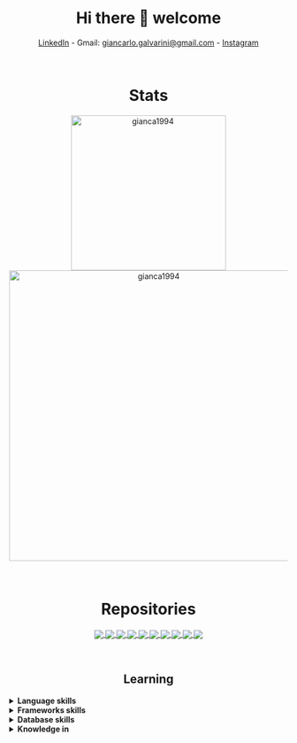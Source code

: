 
<h1 align="center">Hi there 👋 welcome</h1>
<p align="center">
    <a href="https://www.linkedin.com/in/giancarlo-galvarini" target="_blank">LinkedIn</a> - Gmail: 
    <a href="">giancarlo.galvarini@gmail.com</a> -
    <a href="https://www.instagram.com/galvarinig" target="_blank">Instagram</a>
</p>

</br>
  
<h1 align="center">Stats</h1>
<p align="center">
    <img width="280" src="https://github-readme-stats.vercel.app/api/top-langs/?username=gianca1994&langs_count=8&layout=compact&hide=css,html,makefile,jupyter%20notebook&theme=vision-friendly-dark" alt="gianca1994" />
    <img width="525" src="https://github-readme-stats-sigma-five.vercel.app/api?username=gianca1994&show_icons=true&include_all_commits=true&theme=vision-friendly-dark&hide=stars" alt="gianca1994" />
</p>


</br><h1 align="center">Repositories</h1>

<p align="center">
  <a href="https://github.com/HeroPath/Backend">
    <img align="center" src="https://github-readme-stats-sigma-five.vercel.app/api/pin/?username=HeroPath&repo=Backend&title_color=ffb000&icon_color=f9f9f9&text_color=ffffff&bg_color=000000" />
  </a>
  <a href="https://github.com/gianca1994/help-chat">
    <img align="center" src="https://github-readme-stats-sigma-five.vercel.app/api/pin/?username=gianca1994&repo=help-chat&title_color=ffb000&icon_color=f9f9f9&text_color=ffffff&bg_color=000000" />
  </a>
    <a href="https://github.com/gianca1994/blackjack-js">
    <img align="center" src="https://github-readme-stats-sigma-five.vercel.app/api/pin/?username=gianca1994&repo=blackjack-js&title_color=ffb000&icon_color=f9f9f9&text_color=ffffff&bg_color=000000" />
  </a>
  <a href="https://github.com/gianca1994/umcredits">
    <img align="center" src="https://github-readme-stats-sigma-five.vercel.app/api/pin/?username=gianca1994&repo=umcredits&title_color=ffb000&icon_color=f9f9f9&text_color=ffffff&bg_color=000000" />
  </a>
  <a href="https://github.com/gianca1994/machine-learning">
    <img align="center" src="https://github-readme-stats-sigma-five.vercel.app/api/pin/?username=gianca1994&repo=machine-learning&title_color=ffb000&icon_color=f9f9f9&text_color=ffffff&bg_color=000000" />
  </a>
<a href="https://github.com/gianca1994/infram">
    <img align="center" src="https://github-readme-stats-sigma-five.vercel.app/api/pin/?username=gianca1994&repo=infram&title_color=ffb000&icon_color=f9f9f9&text_color=ffffff&bg_color=000000" />
  </a>
  <a href="https://github.com/gianca1994/computacion-2">
    <img align="center" src="https://github-readme-stats-sigma-five.vercel.app/api/pin/?username=gianca1994&repo=computacion-2&title_color=ffb000&icon_color=f9f9f9&text_color=ffffff&bg_color=000000" />
  </a>
  <a href="https://github.com/gianca1994/programacion-1">
    <img align="center" src="https://github-readme-stats-sigma-five.vercel.app/api/pin/?username=gianca1994&repo=programacion-1&title_color=ffb000&icon_color=f9f9f9&text_color=ffffff&bg_color=000000" />
  </a>
  <a href="https://github.com/gianca1994/programacion2">
    <img align="center" src="https://github-readme-stats-sigma-five.vercel.app/api/pin/?username=gianca1994&repo=programacion2&title_color=ffb000&icon_color=f9f9f9&text_color=ffffff&bg_color=000000" />
  </a>
  <a href="https://github.com/gianca1994/software-engineering">
    <img align="center" src="https://github-readme-stats-sigma-five.vercel.app/api/pin/?username=gianca1994&repo=software-engineering&title_color=ffb000&icon_color=f9f9f9&text_color=ffffff&bg_color=000000" />
  </a>


</p>

</br><h2 align="center">Learning</h2>
<details>
	<summary><b>Language skills</b></summary></br>
	<p>
		<img alt="Python" src="https://img.shields.io/badge/python%20-%2314354C.svg?&style=for-the-badge&logo=python&logoColor=white"/>
		<img alt="Java" src="https://img.shields.io/badge/java-%23ED8B00.svg?&style=for-the-badge&logo=java&logoColor=white"/>
		<img alt="JavaScript" src="https://img.shields.io/badge/javascript-%23323330.svg?style=for-the-badge&logo=javascript&logoColor=%23F7DF1E"/>
		<img alt="VisualBasic6" src="https://img.shields.io/badge/Visual_Basic_6%20-%23563D7C.svg?&style=for-the-badge&logoColor=white"/>
		<img alt="Go" src="https://img.shields.io/badge/go-%2300ADD8.svg?style=for-the-badge&logo=go&logoColor=white"/>
	</p>
</details>

<details>
	<summary><b>Frameworks skills</b></summary></br>
	<p>
		<img alt="Flask" src="https://img.shields.io/badge/flask%20-%23000.svg?&style=for-the-badge&logo=flask&logoColor=white"/>
		<img alt="Django" src="https://img.shields.io/badge/Django-092E20?style=for-the-badge&logo=django&logoColor=green"/>
		<img alt="Springboot" src="https://img.shields.io/badge/Spring_Boot-F2F4F9?style=for-the-badge&logo=spring-boot"/>
		<img alt="React" src="https://img.shields.io/badge/react-%2320232a.svg?style=for-the-badge&logo=react&logoColor=%2361DAFB"/>
	</p>
</details>
<details>
	<summary><b>Database skills</b></summary></br>
	<p>
		<img alt="MySql" src="https://img.shields.io/badge/MySQL-00000F?style=for-the-badge&logo=mysql&logoColor=white"/>
		<img alt="Postgresql" src="https://img.shields.io/badge/PostgreSQL-316192?style=for-the-badge&logo=postgresql&logoColor=white"/>
		<img alt="Sqlite" src="https://img.shields.io/badge/SQLite-07405E?style=for-the-badge&logo=sqlite&logoColor=white"/>
		<img alt="MongoDB" src="https://img.shields.io/badge/MongoDB-%234ea94b.svg?style=for-the-badge&logo=mongodb&logoColor=white"/>
		<img alt="Firebase" src="https://img.shields.io/badge/Firebase-039BE5?style=for-the-badge&logo=Firebase&logoColor=white"/>
	</p>
</details>
<details>
	<summary><b>Knowledge in</b></summary></br>
	<p>
		<img alt="Bootstrap" src="https://img.shields.io/badge/bootstrap%20-%23563D7C.svg?&style=for-the-badge&logo=bootstrap&logoColor=white"/>
		<img alt="Docker" src="https://img.shields.io/badge/Docker-2CA5E0?style=for-the-badge&logo=docker&logoColor=white"/>
		<img alt="Git" src="https://img.shields.io/badge/Git-F05032?style=for-the-badge&logo=git&logoColor=white"/>
		<img alt="Postman" src="https://img.shields.io/badge/Postman-FF6C37?style=for-the-badge&logo=Postman&logoColor=white"/>
		<img alt="Gitkraken" src="https://img.shields.io/badge/GitKraken-179287?style=for-the-badge&logo=GitKraken&logoColor=white"/>	
	</p>
</details>
